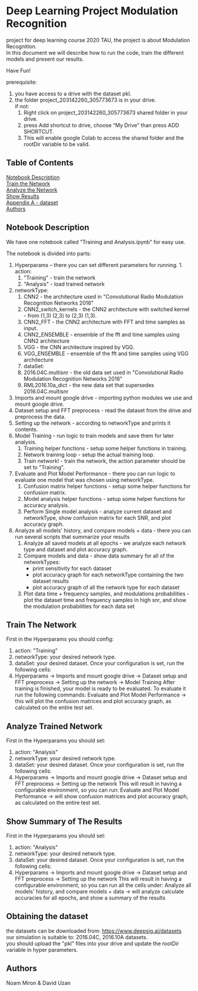 # Deep Learning Project Modulation Recognition
project for deep learning course 2020 TAU, the project is about Modulation Recognition. <br/>
In this document we will describe how to run the code, train the different models and present our results. <br/>

Have Fun!

prerequisite: 
1. you have access to a drive with the dataset pkl.
2. the folder project_203142260_305773673 is in your drive. <br/>
   if not: <br/>
   1. Right click on project_203142260_305773673 shared folder in your drive.  <br/>
   2. press Add shortcut to drive, choose “My Drive” than press ADD SHORTCUT.  <br/>
   3. This will enable google Colab to access the shared folder and the rootDir variable to be valid. <br/>

## Table of Contents  
[Notebook Description](#desc)  <br/>
[Train the Network](#train)<br/>
[Analyze the Network](#analyze_train)  <br/>
[Show Results](#results)<br/>
[Appendix A - dataset](#dataset)<br/>
[Authors](#authors)<br/>


## <a name="desc"/> Notebook Description
We have one notebook called "Training and Analysis.ipynb" for easy use.

The notebook is divided into parts:
  1.	Hyperparams – there you can set different parameters for running.
      1. action:
        1. "Training" - train the network
        2. "Analysis" - load trained network
  2. networkType:
      1. CNN2 - the architecture used in "Convolutional Radio Modulation Recognition
Networks 2016"
        2. CNN2_switch_kernels - the CNN2 architecture with switched kernel - from (1,3) (2,3) to (2,3) (1,3).
        3. CNN2_FFT - the CNN2 architecture with FFT and time samples as input.
        4. CNN2_ENSEMBLE - ensemble of the fft and time samples using CNN2 architecture
        5. VGG - the CNN architecture inspired by VGG.
        6. VGG_ENSEMBLE - ensemble of the fft and time samples using VGG architecture
      3. dataSet:
        1. 2016.04C.multisnr - the old data set used in "Convolutional Radio Modulation Recognition
Networks 2016"
        2. RML2016.10a_dict - the new data set that supersedes 2016.04C.multisnr
  2.  Imports and mount google drive - importing python modules we use and mount google drive. 
  3.  Dataset setup and FFT preprocess - read the dataset from the drive and preprocess the data.
  4.  Setting up the network - according to networkType and prints it contents.
  5.  Model Training - run logic to train models and save them for later analysis.
      1. Training helper functions - setup some helper functions in training.
      2. Network training loop - setup the actual training loop.
      3. Train network! - train the network, the action parameter should be set to "Training".
  6.  Evaluate and Plot Model Performance - there you can run logic to evaluate one model that was chosen using networkType.
      1. Confusion matrix helper functions - setup some helper functions for confusion matrix.
      2. Model analysis helper functions - setup some helper functions for accuracy analysis.
      3. Perform Single model analysis - analyze current dataset and networkType, show confusion matrix for each SNR, and plot accuracy graph.
  7.  Analyze all models' history, and compare models + data - there you can run several scripts that summarize your results
      1. Analyze all saved models at all epochs - we analyze each network type and dataset and plot accuracy graph.
      2. Compare models and data - show data summary for all of the networkTypes:
          * print sensitivity for each dataset
          * plot accuracy graph for each networkType containing the two dataset results
          * plot accuracy graph of all the network type for each dataset
      3. Plot data time + frequency samples, and modulations probabilities - plot the dataset time and frequency samples in high snr, and show the modulation probabilities for each data set 


## <a name="train"/> Train The Network
First in the Hyperparams you should config:
1.	action: "Training"
2.	networkType: your desired network type.
3.  dataSet: your desired dataset.
Once your configuration is set, run the following cells: 
1. Hyperparams -> Imports and mount google drive -> Dataset setup and FFT preprocess -> Setting up the network -> Model Training
After training is finished, your model is ready to be evaluated. To evaluate it run the following commands:
Evaluate and Plot Model Performance -> this will plot the confusion matrices and plot accuracy graph, as calculated on the entire test set.

## <a name="analyze_train"/> Analyze Trained Network
First in the Hyperparams you should set:
1.	action: "Analysis"
2.	networkType: your desired network type.
3.  dataSet: your desired dataset.
Once your configuration is set, run the following cells: 
1. Hyperparams -> Imports and mount google drive -> Dataset setup and FFT preprocess -> Setting up the network
This will result in having a configurable environment, so you can run:
Evaluate and Plot Model Performance -> will show confusion matrices and plot accuracy graph, as calculated on the entire test set.

## <a name="results"/> Show Summary of The Results
First in the Hyperparams you should set:
1.	action: "Analysis"
2.	networkType: your desired network type.
3.  dataSet: your desired dataset.
Once your configuration is set, run the following cells: 
1. Hyperparams -> Imports and mount google drive -> Dataset setup and FFT preprocess -> Setting up the network
This will result in having a configurable environment, so you can run all the cells under:
Analyze all models' history, and compare models + data -> will analyze calculate accuracies for all epochs, and show a summary of the results

## <a name="dataset"/> Obtaining the dataset
the datasets can be downloaded from: https://www.deepsig.ai/datasets <br/>
our simulation is suitable to: 2016.04C, 2016.10A datasets. <br/>
you should upload the "pkl" files into your drive and update the rootDir variable in hyper parameters.

## <a name="authors"/> Authors
Noam Miron & David Uzan
